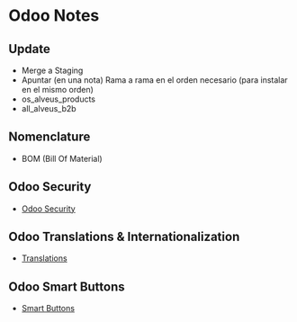 # Odoo Notes

## Update

- Merge a Staging
- Apuntar (en una nota) Rama a rama en el orden necesario (para instalar en el mismo orden)
- os_alveus_products
- all_alveus_b2b

## Nomenclature

- BOM (Bill Of Material)

## Odoo Security

- [Odoo Security](OdooSecurity.md)
## Odoo Translations & Internationalization

- [Translations](Translations.md)

## Odoo Smart Buttons

- [Smart Buttons](SmartButtons.md)


